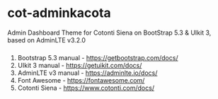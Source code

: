 # cot-adminkacota
Admin Dashboard Theme for Cotonti Siena on BootStrap 5.3 &amp; UIkit 3, based on AdminLTE v3.2.0
###
1. Bootstrap 5.3 manual - https://getbootstrap.com/docs/
2. UIkit 3 manual - https://getuikit.com/docs/
3. AdminLTE v3 manual - https://adminlte.io/docs/
4. Font Awesome - https://fontawesome.com/
5. Cotonti Siena - https://www.cotonti.com/docs/
###

